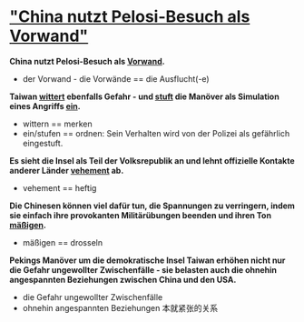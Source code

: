 # ["China nutzt Pelosi-Besuch als Vorwand"](https://www.tagesschau.de/ausland/taiwan-china-militaeruebung-blinken-pelosi-101.html)

**China nutzt Pelosi-Besuch als <u>Vorwand</u>.**

* der Vorwand - die Vorwände == die Ausflucht(-e)

**Taiwan <u>wittert</u> ebenfalls Gefahr - und <u>stuft</u> die Manöver als Simulation eines Angriffs <u>ein</u>.**

* wittern == merken
* ein/stufen == ordnen: Sein Verhalten wird von der Polizei als gefährlich eingestuft.

**Es sieht die Insel als Teil der Volksrepublik an und lehnt offizielle Kontakte anderer Länder <u>vehement</u> ab.**

* vehement == heftig

**Die Chinesen können viel dafür tun, die Spannungen zu verringern, indem sie einfach ihre provokanten Militärübungen beenden und ihren Ton <u>mäßigen</u>.**

* mäßigen == drosseln

**Pekings Manöver um die demokratische Insel Taiwan erhöhen nicht nur die Gefahr ungewollter Zwischenfälle - sie belasten auch die ohnehin angespannten Beziehungen zwischen China und den USA.**

* die Gefahr ungewollter Zwischenfälle
* ohnehin angespannten Beziehungen 本就紧张的关系

